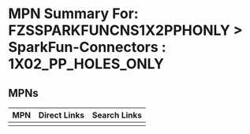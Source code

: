 



# MPN Summary For: FZSSPARKFUNCNS1X2PPHONLY > SparkFun-Connectors : 1X02_PP_HOLES_ONLY

## MPNs
  

|MPN|Direct Links|Search Links|
| :--- | :--- | :--- |
||||
